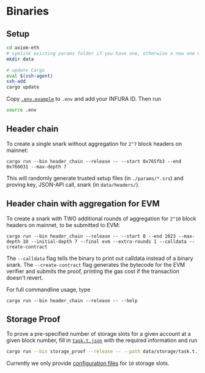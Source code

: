 # Binaries

## Setup

```bash
cd axiom-eth
# symlink existing params folder if you have one, otherwise a new one will automatically be created
mkdir data

# update Cargo
eval $(ssh-agent)
ssh-add
cargo update
```

Copy [`.env.example`](../../.env.example) to `.env` and add your INFURA ID. Then run

```bash
source .env
```

## Header chain

To create a single snark without aggregation for `2^7` block headers on mainnet:

```
cargo run --bin header_chain --release -- --start 0x765fb3 --end 0x766031 --max-depth 7
```

This will randomly generate trusted setup files (in `./params/*.srs`) and proving key, JSON-API call, snark (in `data/headers/`).

## Header chain with aggregation for EVM

To create a snark with TWO additional rounds of aggregation for `2^10` block headers on mainnet, to be submitted to EVM:

```
cargo run --bin header_chain --release -- --start 0 --end 1023 --max-depth 10 --initial-depth 7 --final evm --extra-rounds 1 --calldata --create-contract
```

The `--calldata` flag tells the binary to print out calldata instead of a binary snark.
The `--create-contract` flag generates the bytecode for the EVM verifier and submits the proof, printing the gas cost
if the transaction doesn't revert.

For full commandline usage, type

```
cargo run --bin header_chain --release -- --help
```

## Storage Proof

To prove a pre-specified number of storage slots for a given account at a given block number, fill in [`task.t.json`](../../data/storage/task.t.json) with the required information and run

```bash
cargo run --bin storage_proof --release -- --path data/storage/task.t.json --create-contract
```

Currently we only provide [configuration files](../../configs/storage/) for `10` storage slots.

